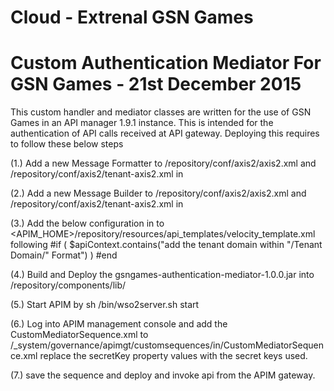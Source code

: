 # Cloud - Extrenal GSN Games

# Custom Authentication Mediator For GSN Games - 21st December 2015

This custom handler and mediator classes are written for the use of GSN Games in an API manager 1.9.1 instance.
This is intended for the authentication of API calls received at API gateway.
Deploying this requires to follow these below steps

(1.) Add a new Message Formatter to <APIM-HOME>/repository/conf/axis2/axis2.xml and  <APIM-HOME>/repository/conf/axis2/tenant-axis2.xml
in <axisconfig>
        <messageFormatters>
            <messageFormatter contentType="application/hal+json" class="org.apache.synapse.commons.json.JsonStreamFormatter"/>


(2.) Add a new Message Builder to <APIM-HOME>/repository/conf/axis2/axis2.xml and  <APIM-HOME>/repository/conf/axis2/tenant-axis2.xml in
<axisconfig>
        <messageBuilders>
           <messageBuilder contentType="application/hal+json" class="org.apache.synapse.commons.json.JsonStreamBuilder"/>

(3.) Add the below configuration in to <APIM_HOME>/repository/resources/api_templates/velocity_template.xml following <handlers xmlns="http://ws.apache.org/ns/synapse">
    #if ( $apiContext.contains("add the tenant domain within "/Tenant Domain/"   Format") )
                     <handler class="org.wso2.carbon.cloud.external.gsngames.customhandler.CopyAuthHeader" />
                     #end

(4.) Build and Deploy the gsngames-authentication-mediator-1.0.0.jar into <APIM-HOME>/repository/components/lib/

(5.) Start APIM by sh <APIM-HOME>/bin/wso2server.sh start

(6.) Log into APIM management console and add the CustomMediatorSequence.xml to /_system/governance/apimgt/customsequences/in/CustomMediatorSequence.xml
replace the secretKey property values with the secret keys used.

(7.) save the sequence and deploy and invoke api from the APIM gateway.
